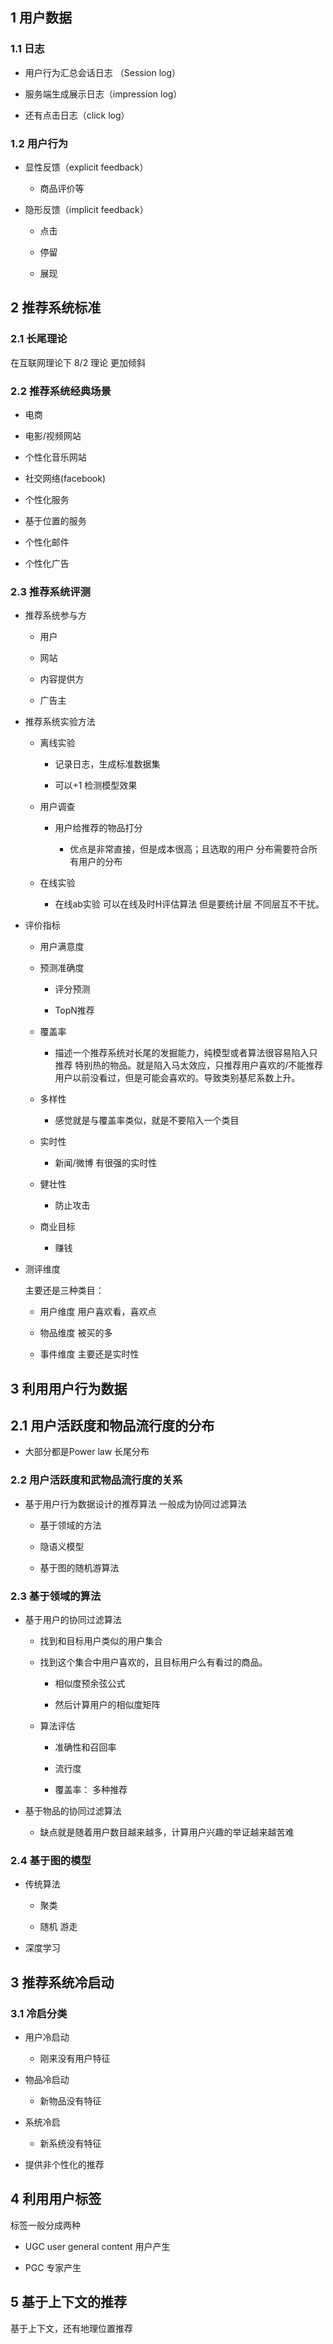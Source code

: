 ## 1 用户数据

### 1.1 日志

- 用户行为汇总会话日志 （Session log）

- 服务端生成展示日志（impression log）

- 还有点击日志（click log）

### 1.2 用户行为

- 显性反馈（explicit feedback）
  
  - 商品评价等

- 隐形反馈（implicit feedback）
  
  - 点击
  
  - 停留
  
  - 展现

## 2 推荐系统标准

### 2.1 长尾理论

在互联网理论下 8/2 理论 更加倾斜                                                                                                                                                                                                                                                                                                                                                                                                                                                                                                                                                                                                                                                                                                                                                                                                                                                                                                                                                                                                                                                                                                                                                                                                                                                                                                                                                                                                                                                                                                                  

### 2.2 推荐系统经典场景

- 电商

- 电影/视频网站

- 个性化音乐网站

- 社交网络(facebook)

- 个性化服务

- 基于位置的服务

- 个性化邮件

- 个性化广告

### 2.3 推荐系统评测

- 推荐系统参与方
  
  - 用户
  
  - 网站
  
  - 内容提供方
  
  - 广告主

- 推荐系统实验方法
  
  - 离线实验
    
    - 记录日志，生成标准数据集
    
    - 可以+1 检测模型效果
  
  - 用户调查
    
    - 用户给推荐的物品打分
      
      - 优点是非常直接，但是成本很高；且选取的用户 分布需要符合所有用户的分布
  
  - 在线实验
    
    - 在线ab实验 可以在线及时H评估算法 但是要统计层 不同层互不干扰。

- 评价指标
  
  - 用户满意度
  
  - 预测准确度
    
    - 评分预测
    
    - TopN推荐
  
  - 覆盖率
    
    - 描述一个推荐系统对长尾的发掘能力，纯模型或者算法很容易陷入只推荐 特别热的物品。就是陷入马太效应，只推荐用户喜欢的/不能推荐用户以前没看过，但是可能会喜欢的。导致类别基尼系数上升。
  
  - 多样性
    
    - 感觉就是与覆盖率类似，就是不要陷入一个类目
  
  - 实时性
    
    - 新闻/微博 有很强的实时性
  
  - 健壮性
    
    - 防止攻击
  
  - 商业目标
    
    - 赚钱

- 测评维度
  
  主要还是三种类目：
  
  - 用户维度 用户喜欢看，喜欢点
  
  - 物品维度 被买的多
  
  - 事件维度 主要还是实时性

## 3 利用用户行为数据

## 2.1 用户活跃度和物品流行度的分布

- 大部分都是Power law 长尾分布

### 2.2 用户活跃度和武物品流行度的关系

- 基于用户行为数据设计的推荐算法   一般成为协同过滤算法
  
  - 基于领域的方法
  
  - 隐语义模型
  
  - 基于图的随机游算法

### 2.3 基于领域的算法

- 基于用户的协同过滤算法
  
  - 找到和目标用户类似的用户集合
  
  - 找到这个集合中用户喜欢的，且目标用户么有看过的商品。
    
    - 相似度预余弦公式
    
    - 然后计算用户的相似度矩阵
  
  - 算法评估
    
    - 准确性和召回率
    
    - 流行度
    
    - 覆盖率： 多种推荐

- 基于物品的协同过滤算法
  
  - 缺点就是随着用户数目越来越多，计算用户兴趣的举证越来越苦难

### 2.4 基于图的模型

- 传统算法
  
  - 聚类
  
  - 随机   游走

- 深度学习

## 3 推荐系统冷启动

### 3.1 冷启分类

- 用户冷启动   
  
  - 刚来没有用户特征

- 物品冷启动
  
  - 新物品没有特征

- 系统冷启
  
  - 新系统没有特征

- 提供非个性化的推荐

## 4 利用用户标签

标签一般分成两种

- UGC user general content 用户产生

- PGC 专家产生

## 5 基于上下文的推荐

基于上下文，还有地理位置推荐

